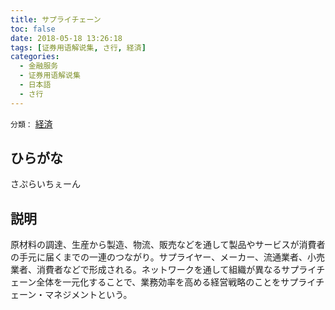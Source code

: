 ```yaml
---
title: サプライチェーン
toc: false
date: 2018-05-18 13:26:18
tags: [证券用语解说集, さ行, 経済]
categories:
  - 金融服务
  - 证券用语解说集
  - 日本語
  - さ行
---
```


`分類：` [経済](/tags/経済/)

## ひらがな

さぷらいちぇーん

## 説明

原材料の調達、生産から製造、物流、販売などを通して製品やサービスが消費者の手元に届くまでの一連のつながり。サプライヤー、メーカー、流通業者、小売業者、消費者などで形成される。ネットワークを通して組織が異なるサプライチェーン全体を一元化することで、業務効率を高める経営戦略のことをサプライチェーン・マネジメントという。
